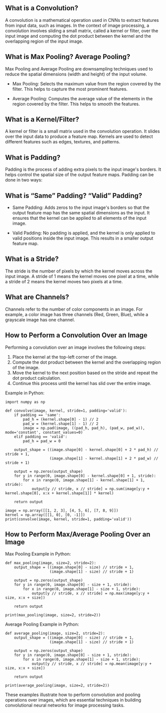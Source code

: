 ## What is a Convolution?

A convolution is a mathematical operation used in CNNs to extract features from input data, such as images. In the context of image processing, a convolution involves sliding a small matrix, called a kernel or filter, over the input image and computing the dot product between the kernel and the overlapping region of the input image.

## What is Max Pooling? Average Pooling?

Max Pooling and Average Pooling are downsampling techniques used to reduce the spatial dimensions (width and height) of the input volume.

- Max Pooling: Selects the maximum value from the region covered by the filter. This helps to capture the most prominent features.

- Average Pooling: Computes the average value of the elements in the region covered by the filter. This helps to smooth the features.

## What is a Kernel/Filter?

A kernel or filter is a small matrix used in the convolution operation. It slides over the input data to produce a feature map. Kernels are used to detect different features such as edges, textures, and patterns.

## What is Padding?

Padding is the process of adding extra pixels to the input image's borders. It helps control the spatial size of the output feature maps. Padding can be done in two ways:

## What is “Same” Padding? “Valid” Padding?

- Same Padding: Adds zeros to the input image's borders so that the output feature map has the same spatial dimensions as the input. It ensures that the kernel can be applied to all elements of the input image.

- Valid Padding: No padding is applied, and the kernel is only applied to valid positions inside the input image. This results in a smaller output feature map.

## What is a Stride?

The stride is the number of pixels by which the kernel moves across the input image. A stride of 1 means the kernel moves one pixel at a time, while a stride of 2 means the kernel moves two pixels at a time.

## What are Channels?

Channels refer to the number of color components in an image. For example, a color image has three channels (Red, Green, Blue), while a grayscale image has one channel.

## How to Perform a Convolution Over an Image

Performing a convolution over an image involves the following steps:

1. Place the kernel at the top-left corner of the image.
2. Compute the dot product between the kernel and the overlapping region of the image.
3. Move the kernel to the next position based on the stride and repeat the dot product calculation.
4. Continue this process until the kernel has slid over the entire image.

Example in Python:

    import numpy as np

    def convolve(image, kernel, stride=1, padding='valid'):
        if padding == 'same':
            pad_h = (kernel.shape[0] - 1) // 2
            pad_w = (kernel.shape[1] - 1) // 2
            image = np.pad(image, ((pad_h, pad_h), (pad_w, pad_w)), mode='constant', constant_values=0)
        elif padding == 'valid':
            pad_h = pad_w = 0

        output_shape = ((image.shape[0] - kernel.shape[0] + 2 * pad_h) // stride + 1,
                        (image.shape[1] - kernel.shape[1] + 2 * pad_w) // stride + 1)

        output = np.zeros(output_shape)
        for y in range(0, image.shape[0] - kernel.shape[0] + 1, stride):
            for x in range(0, image.shape[1] - kernel.shape[1] + 1, stride):
                output[y // stride, x // stride] = np.sum(image[y:y + kernel.shape[0], x:x + kernel.shape[1]] * kernel)

        return output

    image = np.array([[1, 2, 3], [4, 5, 6], [7, 8, 9]])
    kernel = np.array([[1, 0], [0, -1]])
    print(convolve(image, kernel, stride=1, padding='valid'))

## How to Perform Max/Average Pooling Over an Image

Max Pooling Example in Python:

    def max_pooling(image, size=2, stride=2):
        output_shape = ((image.shape[0] - size) // stride + 1,
                        (image.shape[1] - size) // stride + 1)

        output = np.zeros(output_shape)
        for y in range(0, image.shape[0] - size + 1, stride):
            for x in range(0, image.shape[1] - size + 1, stride):
                output[y // stride, x // stride] = np.max(image[y:y + size, x:x + size])

        return output

    print(max_pooling(image, size=2, stride=2))

Average Pooling Example in Python:

    def average_pooling(image, size=2, stride=2):
        output_shape = ((image.shape[0] - size) // stride + 1,
                        (image.shape[1] - size) // stride + 1)

        output = np.zeros(output_shape)
        for y in range(0, image.shape[0] - size + 1, stride):
            for x in range(0, image.shape[1] - size + 1, stride):
                output[y // stride, x // stride] = np.mean(image[y:y + size, x:x + size])

        return output

    print(average_pooling(image, size=2, stride=2))

These examples illustrate how to perform convolution and pooling operations over images, which are essential techniques in building convolutional neural networks for image processing tasks.
